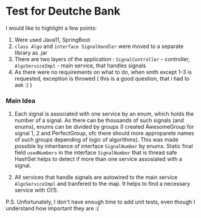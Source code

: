 # Test for Deutche Bank

I would like to highlight a few points:

1) Were used Java11, SpringBoot
2) `class Algo` and `interface SignalHandler` were moved to a separate library as .jar
3) There are two layers of the application : `SignalController` - controller, `AlgoServiceImpl` - main service, that handles  signals
4) As there were no requirements on what to do, when smth except 1-3 is requested, exception is throwed ( this is a good question, that i had to ask :) )

### Main Idea

1) Each signal is associated with one service by an enum, which holds the number of a signal. 
As there can be thousands of such signals (and enums), enums can be divided by groups (I created AwesomeGroup for signal 1, 2 and PerfectGroup,
ofc there should more approparete names of such groups depending of logic of algorithms). This was made possible by inheritance of interface `SignalNumber` by enums.
Static final field `usedNumbers` in the interface `SignalNumber` that is thread safe HashSet helps to detect if more than one service assosiated with a signal.

2) All services that handle signals are autowired to the main service `AlgoServiceImpl` and tranfered to the map. It helps to find a necessary service with O(1).


P.S. Unfortunately, I don't have enough time to add unit tests, even though I understand how important they are :(
